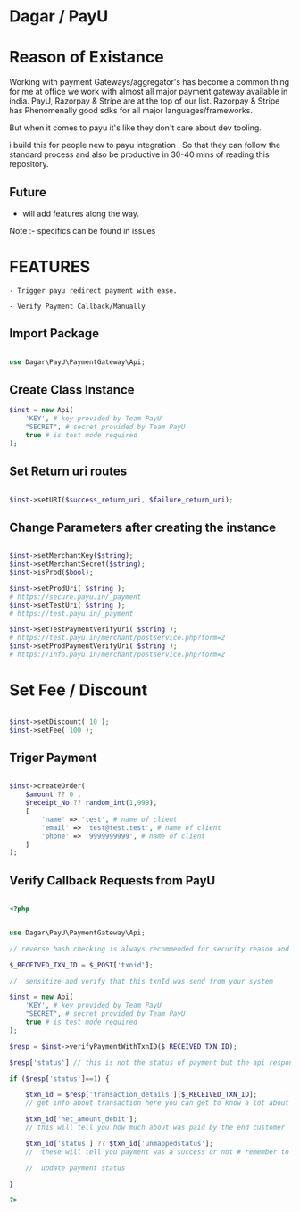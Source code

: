 # Dagar / PayU

# Reason of Existance
Working with payment Gateways/aggregator's has become a common thing for me at office we work with almost all major payment gateway available in india. PayU, Razorpay & Stripe are at the top of our list. Razorpay  & Stripe has Phenomenally good sdks for all major languages/frameworks.

But when it comes to payu it's like they don't care about dev tooling.

i build this for people new to payu integration . So that they can follow the standard process and also be productive in 30-40 mins of reading this repository. 

## Future
- will add features along the way.

Note :-
    specifics can be found in issues

# FEATURES

    - Trigger payu redirect payment with ease.
    
    - Verify Payment Callback/Manually


## Import Package 
```php

use Dagar\PayU\PaymentGateway\Api;
```

## Create Class Instance
```php
$inst = new Api(
    'KEY', # key provided by Team PayU
    "SECRET", # secret provided by Team PayU
    true # is test mode required
);

```

## Set Return uri routes
```php

$inst->setURI($success_return_uri, $failure_return_uri);

```

## Change Parameters after creating the instance
```php

$inst->setMerchantKey($string);
$inst->setMerchantSecret($string);
$inst->isProd($bool);

$inst->setProdUri( $string ); 
# https://secure.payu.in/_payment
$inst->setTestUri( $string ); 
# https://test.payu.in/_payment

$inst->setTestPaymentVerifyUri( $string ); 
# https://test.payu.in/merchant/postservice.php?form=2
$inst->setProdPaymentVerifyUri( $string ); 
# https://info.payu.in/merchant/postservice.php?form=2
```

# Set Fee / Discount
```php

$inst->setDiscount( 10 );
$inst->setFee( 100 );

```

## Triger Payment

```php

$inst->createOrder(
    $amount ?? 0 , 
    $receipt_No ?? random_int(1,999),
    [
        'name' => 'test', # name of client
        'email' => 'test@test.test', # name of client
        'phone' => '9999999999', # name of client
    ]
); 

```

## Verify Callback Requests from PayU

```php

<?php


use Dagar\PayU\PaymentGateway\Api;

// reverse hash checking is always recommended for security reason and discarding invalid requests

$_RECEIVED_TXN_ID = $_POST['txnid'];

//  sensitize and verify that this txnId was send from your system

$inst = new Api(
    'KEY', # key provided by Team PayU
    "SECRET", # secret provided by Team PayU
    true # is test mode required
);

$resp = $inst->verifyPaymentWithTxnID($_RECEIVED_TXN_ID);

$resp['status'] // this is not the status of payment but the api response wether api request got executed correctly or not.

if ($resp['status']==1) {

    $txn_id = $resp['transaction_details'][$_RECEIVED_TXN_ID];
    // get info about transaction here you can get to know a lot about about the transaction it is recommended that you keep this response on your server somewhere

    $txn_id['net_amount_debit'];
    // this will tell you how much about was paid by the end customer

    $txn_id['status'] ?? $txn_id['unmappedstatus'];
    //  these will tell you payment was a success or not # remember to check for both

    //  update payment status

}

?>
